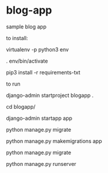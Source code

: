 # blog-app
sample blog app

to install:

virtualenv -p python3 env

. env/bin/activate

pip3 install -r requirements-txt 

to run

django-admin startproject blogapp .

cd blogapp/

django-admin startapp app

python manage.py migrate

python manage.py makemigrations app

python manage.py migrate

python manage.py runserver
